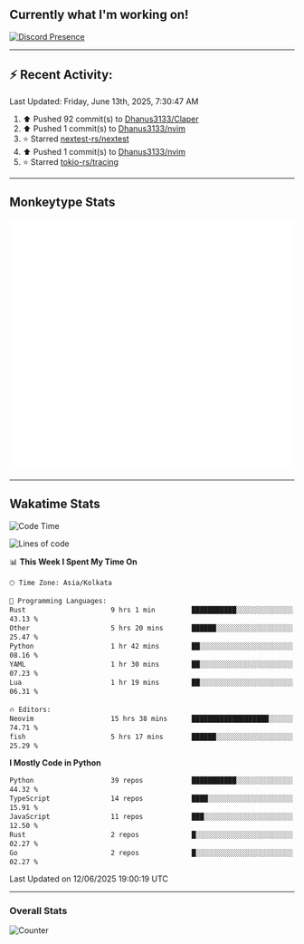 ## Currently what I'm working on!
[![Discord Presence](https://lanyard.cnrad.dev/api/534981034400284712)](https://discord.com/users/534981034400284712)

---

## :zap: Recent Activity:
<!--RECENT_ACTIVITY:last_update-->
Last Updated: Friday, June 13th, 2025, 7:30:47 AM
<!--RECENT_ACTIVITY:last_update_end-->
<!--RECENT_ACTIVITY:start-->
1. ⬆️ Pushed 92 commit(s) to [Dhanus3133/Claper](https://github.com/Dhanus3133/Claper)<br>
2. ⬆️ Pushed 1 commit(s) to [Dhanus3133/nvim](https://github.com/Dhanus3133/nvim)<br>
3. ⭐ Starred [nextest-rs/nextest](https://github.com/nextest-rs/nextest)<br>
4. ⬆️ Pushed 1 commit(s) to [Dhanus3133/nvim](https://github.com/Dhanus3133/nvim)<br>
5. ⭐ Starred [tokio-rs/tracing](https://github.com/tokio-rs/tracing)<br>
<!--RECENT_ACTIVITY:end-->

---

## Monkeytype Stats
<a href="https://monkeytype.com/profile/dhanus">
  <img src="https://raw.githubusercontent.com/Dhanus3133/Dhanus3133/monkeytype/monkeytype-lb.svg" alt="Monkeytype Profile" />
</a>

---

## Wakatime Stats
<!--START_SECTION:waka-->
![Code Time](http://img.shields.io/badge/Code%20Time-2%2C736%20hrs%2014%20mins-blue)

![Lines of code](https://img.shields.io/badge/From%20Hello%20World%20I%27ve%20Written-4.7%20million%20lines%20of%20code-blue)

📊 **This Week I Spent My Time On** 

```text
🕑︎ Time Zone: Asia/Kolkata

💬 Programming Languages: 
Rust                     9 hrs 1 min         ███████████░░░░░░░░░░░░░░   43.13 % 
Other                    5 hrs 20 mins       ██████░░░░░░░░░░░░░░░░░░░   25.47 % 
Python                   1 hr 42 mins        ██░░░░░░░░░░░░░░░░░░░░░░░   08.16 % 
YAML                     1 hr 30 mins        ██░░░░░░░░░░░░░░░░░░░░░░░   07.23 % 
Lua                      1 hr 19 mins        ██░░░░░░░░░░░░░░░░░░░░░░░   06.31 % 

🔥 Editors: 
Neovim                   15 hrs 38 mins      ███████████████████░░░░░░   74.71 % 
fish                     5 hrs 17 mins       ██████░░░░░░░░░░░░░░░░░░░   25.29 % 
```

**I Mostly Code in Python** 

```text
Python                   39 repos            ███████████░░░░░░░░░░░░░░   44.32 % 
TypeScript               14 repos            ████░░░░░░░░░░░░░░░░░░░░░   15.91 % 
JavaScript               11 repos            ███░░░░░░░░░░░░░░░░░░░░░░   12.50 % 
Rust                     2 repos             █░░░░░░░░░░░░░░░░░░░░░░░░   02.27 % 
Go                       2 repos             █░░░░░░░░░░░░░░░░░░░░░░░░   02.27 % 
```




 Last Updated on 12/06/2025 19:00:19 UTC
<!--END_SECTION:waka-->
---

### Overall Stats

<img src="https://moe-counter.glitch.me/get/@Dhanus3133?theme=asoul" alt="Counter" />
